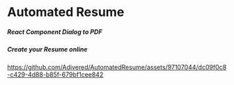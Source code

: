 # Automated Resume
##### React Component Dialog to PDF
##### Create your Resume online


https://github.com/Adivered/AutomatedResume/assets/97107044/dc09f0c8-c429-4d88-b85f-679bf1cee842

